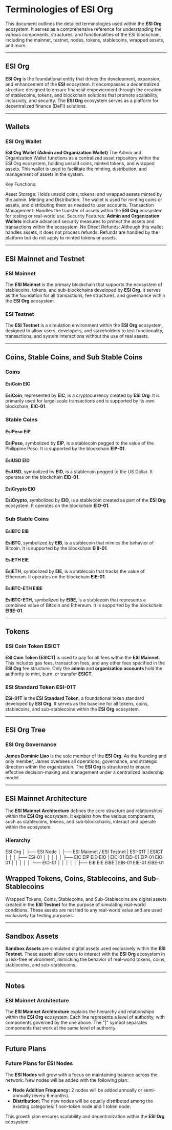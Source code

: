 # Terminologies of ESI Org

This document outlines the detailed terminologies used within the **ESI Org** ecosystem. It serves as a comprehensive reference for understanding the various components, structures, and functionalities of the ESI blockchain, including the mainnet, testnet, nodes, tokens, stablecoins, wrapped assets, and more.

---

## **ESI Org**

**ESI Org** is the foundational entity that drives the development, expansion, and enhancement of the **ESI** ecosystem. It encompasses a decentralized structure designed to ensure financial empowerment through the creation of stablecoins, tokens, and blockchain solutions that promote scalability, inclusivity, and security. The **ESI Org** ecosystem serves as a platform for decentralized finance (DeFi) solutions.

---

## **Wallets**

### ESI Org Wallet

**ESI Org Wallet (Admin and Organization Wallet)**
The Admin and Organization Wallet functions as a centralized asset repository within the ESI Org ecosystem, holding unsold coins, minted tokens, and wrapped assets. This wallet is used to facilitate the minting, distribution, and management of assets in the system.

Key Functions:

Asset Storage: Holds unsold coins, tokens, and wrapped assets minted by the admin.
Minting and Distribution: The wallet is used for minting coins or assets, and distributing them as needed to user accounts.
Transaction Management: Handles the transfer of assets within the **ESI Org** ecosystem for testing or real-world use.
Security Features: **Admin and Organization Wallets** include advanced security measures to protect the assets and transactions within the ecosystem.
No Direct Refunds: Although this wallet handles assets, it does not process refunds. Refunds are handled by the platform but do not apply to minted tokens or assets.

---

## **ESI Mainnet and Testnet**

### **ESI Mainnet**

The **ESI Mainnet** is the primary blockchain that supports the ecosystem of stablecoins, tokens, and sub-blockchains developed by **ESI Org**. It serves as the foundation for all transactions, fee structures, and governance within the **ESI Org** ecosystem.

### **ESI Testnet**

The **ESI Testnet** is a simulation environment within the **ESI Org** ecosystem, designed to allow users, developers, and stakeholders to test functionality, transactions, and system interactions without the use of real assets.

---

## **Coins, Stable Coins, and Sub Stable Coins**

### **Coins**

#### **EsiCoin EIC**

**EsiCoin**, represented by **EIC**, is a cryptocurrency created by **ESI Org**. It is primarily used for large-scale transactions and is supported by its own blockchain, **EIC-01**.

### **Stable Coins**

#### **EsiPeso EIP**

**EsiPeso**, symbolized by **EIP**, is a stablecoin pegged to the value of the Philippine Peso. It is supported by the blockchain **EIP-01**.

#### **EsiUSD EID**

**EsiUSD**, symbolized by **EID**, is a stablecoin pegged to the US Dollar. It operates on the blockchain **EID-01**.

#### **EsiCrypto EIO**

**EsiCrypto**, symbolized by **EIO**, is a stablecoin created as part of the **ESI Org** ecosystem. It operates on the blockchain **EIO-01**.

### **Sub Stable Coins**

#### **EsiBTC EIB**

**EsiBTC**, symbolized by **EIB**, is a stablecoin that mimics the behavior of Bitcoin. It is supported by the blockchain **EIB-01**.

#### **EsiETH EIE**

**EsiETH**, symbolized by **EIE**, is a stablecoin that tracks the value of Ethereum. It operates on the blockchain **EIE-01**.

#### **EsiBTC-ETH EIBE**

**EsiBTC-ETH**, symbolized by **EIBE**, is a stablecoin that represents a combined value of Bitcoin and Ethereum. It is supported by the blockchain **EIBE-01**.

---

## **Tokens**

### **ESI Coin Token ESICT**

**ESI Coin Token (ESICT)** is used to pay for all fees within the **ESI Mainnet**. This includes gas fees, transaction fees, and any other fees specified in the **ESI Org** fee structure. Only the **admin** and **organization accounts** hold the authority to mint, burn, or transfer **ESICT**.

### **ESI Standard Token ESI-01T**

**ESI-01T** is the **ESI Standard Token**, a foundational token standard developed by **ESI Org**. It serves as the baseline for all tokens, coins, stablecoins, and sub-stablecoins within the **ESI Org** ecosystem.

---

## **ESI Org Tree**

### **ESI Org Governance**

**James Dominic Liao** is the sole member of the **ESI Org**. As the founding and only member, James oversees all operations, governance, and strategic direction within the organization. The **ESI Org** is structured to ensure effective decision-making and management under a centralized leadership model.

---

## **ESI Mainnet Architecture**

The **ESI Mainnet Architecture** defines the core structure and relationships within the **ESI Org** ecosystem. It explains how the various components, such as stablecoins, tokens, and sub-blockchains, interact and operate within the ecosystem.

### **Hierarchy**

ESI Org
│
├── ESI Node
│
├── ESI Mainnet / ESI Testnet | ESI-01T | ESICT
│     │
│     ├── ESI-01
│     │     │
│     │     ├── EIC EIP EID EIO | EIC-01 EID-01 EIP-01 EIO-01
│     │     │
│     │     └── EIO-01
│     │            │
│     │            ├── EIB EIE EIBE | EIB-01 EIE-01 EIBE-01

## **Wrapped Tokens, Coins, Stablecoins, and Sub-Stablecoins**

Wrapped Tokens, Coins, Stablecoins, and Sub-Stablecoins are digital assets created in the **ESI Testnet** for the purpose of simulating real-world conditions. These assets are not tied to any real-world value and are used exclusively for testing purposes.

---

## **Sandbox Assets**

**Sandbox Assets** are simulated digital assets used exclusively within the **ESI Testnet**. These assets allow users to interact with the **ESI Org** ecosystem in a risk-free environment, mimicking the behavior of real-world tokens, coins, stablecoins, and sub-stablecoins.

---

## **Notes**

### **ESI Mainnet Architecture**

The **ESI Mainnet Architecture** explains the hierarchy and relationships within the **ESI Org** ecosystem. Each line represents a level of authority, with components governed by the one above. The "|" symbol separates components that work at the same level of authority.

---

## **Future Plans**

### **Future Plans for ESI Nodes**

The **ESI Nodes** will grow with a focus on maintaining balance across the network. New nodes will be added with the following plan:

- **Node Addition Frequency:** 2 nodes will be added annually or semi-annually (every 6 months).
- **Distribution:** The new nodes will be equally distributed among the existing categories: 1 non-token node and 1 token node.

This growth plan ensures scalability and decentralization within the **ESI Org** ecosystem.
